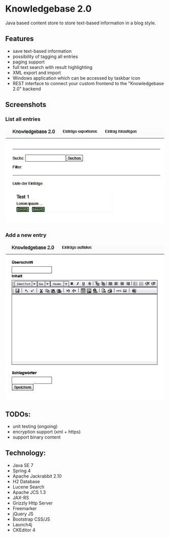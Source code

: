 # Knowledgebase 2.0

Java based content store to store text-based information in a blog style.

## Features

- save text-based information
- possibility of tagging all entries
- paging support
- full text search with result highlighting
- XML export and import
- Windows application which can be accessed by taskbar icon
- REST interface to connect your custom frontend to the "Knowledgebase 2.0" backend

## Screenshots

### List all entries

![List of entries](src/main/resources/public/images/list.png)

### Add a new entry

![Add new entry](src/main/resources/public/images/add.png)

## TODOs:

- unit testing (ongoing)
- encryption support (xml + https)
- support binary content

## Technology:

- Java SE 7
- Spring 4
- Apache Jackrabbit 2.10
- H2 Database
- Lucene Search
- Apache JCS 1.3
- JAX-RS
- Grizzly Http Server
- Freemarker
- jQuery JS
- Bootstrap CSS/JS
- Launch4j
- CKEditor 4

